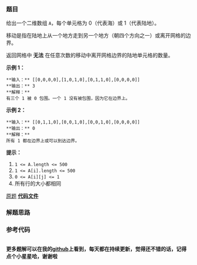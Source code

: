 ### 题目
给出一个二维数组 `A`，每个单元格为 0（代表海）或 1（代表陆地）。

移动是指在陆地上从一个地方走到另一个地方（朝四个方向之一）或离开网格的边界。

返回网格中 **无法** 在任意次数的移动中离开网格边界的陆地单元格的数量。



**示例 1：**

    
    
    **输入：** [[0,0,0,0],[1,0,1,0],[0,1,1,0],[0,0,0,0]]
    **输出：** 3
    **解释：**
    有三个 1 被 0 包围。一个 1 没有被包围，因为它在边界上。

**示例 2：**

    
    
    **输入：** [[0,1,1,0],[0,0,1,0],[0,0,1,0],[0,0,0,0]]
    **输出：** 0
    **解释：**
    所有 1 都在边界上或可以到达边界。



**提示：**

  1. `1 <= A.length <= 500`
  2. `1 <= A[i].length <= 500`
  3. `0 <= A[i][j] <= 1`
  4. 所有行的大小都相同

[原题](https://leetcode-cn.com/problems/number-of-enclaves/)    **[代码文件]()**


### 解题思路




### 参考代码

```go


```




**更多题解可以在我的[github](https://github.com/LZH139/leetcode_Go)上看到，每天都在持续更新，觉得还不错的话，记得点个小星星哈，谢谢啦**
